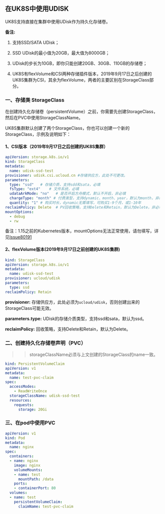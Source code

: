 
## 在UK8S中使用UDISK

UK8S支持直接在集群中使用UDisk作为持久化存储卷。

**备注:**

1. 支持SSD/SATA UDisk；

2. SSD UDisk的最小值为20GB，最大值为8000GB；

3. UDisk的步长为10GB，即你只能创建20GB、30GB、110GB的存储卷；

4. UK8S有flexVolume和CSI两种存储插件版本，2019年9月17日之后创建的UK8S集群为CSI，其余为flexVolume，两者的主要区别在StorageClass部分。

### 一、存储类 StorageClass

在创建持久化存储卷（persistentVolume）之前，你需要先创建StorageClass，然后在PVC中使用StorageClassName。


UK8S集群默认创建了两个StorageClass，你也可以创建一个新的StorageClass，示例及说明如下：


#### 1、CSI版本（2019年9月17日之后创建的UK8S集群）
```yaml
apiVersion: storage.k8s.io/v1
kind: StorageClass
metadata:
  name: udisk-ssd-test
provisioner: udisk.csi.ucloud.cn #存储供应方，此处不可更改。
parameters:
  type: "ssd"   # 存储介质，支持sdd和sata，必填
  fsType: "ext4"    # 文件系统，必填
  udataArkMode: "no"   # 是否开启方舟模式，默认不开启，非必填
  chargeType: "month" # 付费类型，支持dynamic、month、year，默认为month，非必填
  quantity: "1" # 购买时长，dynamic无需填写，可购买1-9个月，或1-10年
reclaimPolicy: Delete  # PV回收策略，支持Delete和Retain，默认为Delete，非必填
mountOptions:   
  - debug
  - rw
```
备注：1.15之前的Kubernetes版本，mountOptions无法正常使用，请勿填写，详见[Issue80191](https://github.com/kubernetes/kubernetes/pull/80191) 

#### 2、flexVolume版本(2019年9月17日之前创建的UK8S集群)
```yaml
kind: StorageClass
apiVersion: storage.k8s.io/v1
metadata:
  name: udisk-ssd-test
provisioner: ucloud/udisk
parameters:
  type: ssd
reclaimPolicy: Retain
```

**provisioner:** 存储供应方，此处必须为`ucloud/udisk`，否则创建出来的StorageClass可能无效。

**parameters.type:** UDisk的存储介质类型，支持ssd和sata，默认为ssd。

**reclaimPolicy:** 回收策略，支持Delete和Retain，默认为Delete。



### 二、创建持久化存储卷声明（PVC）

>>storageClassName必须与上文创建的StorageClass的name一致。

```yaml
kind: PersistentVolumeClaim
apiVersion: v1
metadata:
  name: test-pvc-claim
spec:
  accessModes:
    - ReadWriteOnce
  storageClassName: udisk-ssd-test
  resources:
    requests:
      storage: 20Gi
```

### 三、在pod中使用PVC

```yaml
apiVersion: v1
kind: Pod
metadata:
  name: nginx
spec:
  containers:
  - name: nginx
    image: nginx
    volumeMounts:
    - name: test
      mountPath: /data
    ports:
    - containerPort: 80
  volumes:
  - name: test
    persistentVolumeClaim:
      claimName: test-pvc-claim
```

